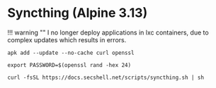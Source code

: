 # Syncthing (Alpine 3.13)

!!! warning ""
    I no longer deploy applications in lxc containers, due to complex updates which results in errors.

```shell
apk add --update --no-cache curl openssl

export PASSWORD=$(openssl rand -hex 24)

curl -fsSL https://docs.secshell.net/scripts/syncthing.sh | sh
```

